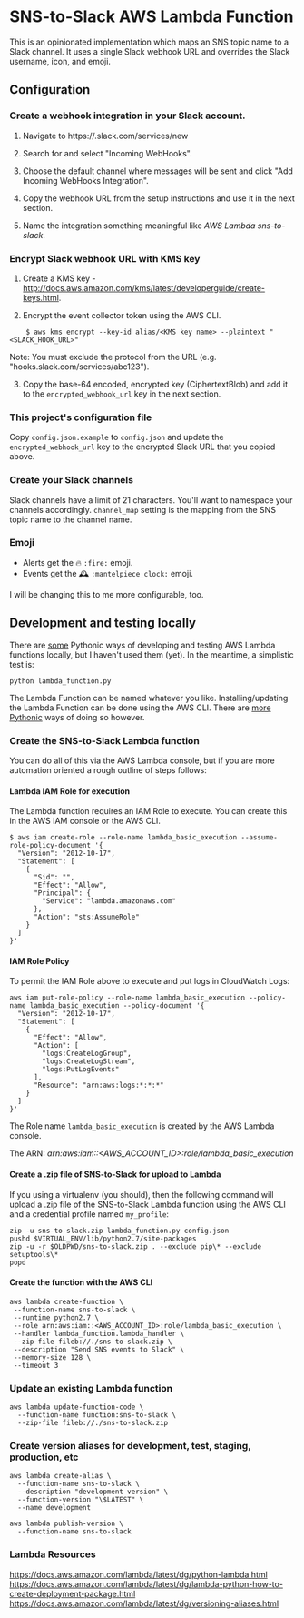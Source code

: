# SNS-to-Slack AWS Lambda Function

This is an opinionated implementation which maps an SNS topic name to a Slack channel.
It uses a single Slack webhook URL and overrides the Slack username, icon, and emoji.


## Configuration

### Create a webhook integration in your Slack account.
1. Navigate to https://<your-team-domain>.slack.com/services/new

2. Search for and select "Incoming WebHooks".

3. Choose the default channel where messages will be sent and click "Add Incoming WebHooks Integration".

4. Copy the webhook URL from the setup instructions and use it in the next section.

5. Name the integration something meaningful like *AWS Lambda sns-to-slack*.

### Encrypt Slack webhook URL with KMS key
1. Create a KMS key - http://docs.aws.amazon.com/kms/latest/developerguide/create-keys.html.

2. Encrypt the event collector token using the AWS CLI.
```shell
    $ aws kms encrypt --key-id alias/<KMS key name> --plaintext "<SLACK_HOOK_URL>"
```

Note: You must exclude the protocol from the URL (e.g. "hooks.slack.com/services/abc123").

3. Copy the base-64 encoded, encrypted key (CiphertextBlob) and add it to the `encrypted_webhook_url` key in the next section.

### This project's configuration file

Copy `config.json.example` to `config.json` and update the `encrypted_webhook_url` key to the encrypted Slack URL that you copied above.

### Create your Slack channels

Slack channels have a limit of 21 characters.
You'll want to namespace your channels accordingly.
`channel_map` setting is the mapping from the SNS topic name to the channel name.


### Emoji

* Alerts get the :fire: `:fire:` emoji.
* Events get the :mantelpiece_clock: `:mantelpiece_clock:` emoji.

I will be changing this to me more configurable, too.

## Development and testing locally

There are [some](https://github.com/HDE/python-lambda-local) Pythonic ways of developing and testing AWS Lambda functions locally, but I haven't used them (yet).
In the meantime, a simplistic test is:

```shell
python lambda_function.py
```

The Lambda Function can be named whatever you like.
Installing/updating the Lambda Function can be done using the AWS CLI.
There are [more](https://github.com/gene1wood/cfnlambda) [Pythonic](https://github.com/PitchBook/pylambda) ways of doing so however.

### Create the SNS-to-Slack Lambda function

You can do all of this via the AWS Lambda console, but if you are more automation oriented a rough outline of steps follows:

#### Lambda IAM Role for execution

The Lambda function requires an IAM Role to execute.
You can create this in the AWS IAM console or the AWS CLI.

```shell
$ aws iam create-role --role-name lambda_basic_execution --assume-role-policy-document '{
  "Version": "2012-10-17",
  "Statement": [
    {
      "Sid": "",
      "Effect": "Allow",
      "Principal": {
        "Service": "lambda.amazonaws.com"
      },
      "Action": "sts:AssumeRole"
    }
  ]
}'
```

#### IAM Role Policy

To permit the IAM Role above to execute and put logs in CloudWatch Logs:

```shell
aws iam put-role-policy --role-name lambda_basic_execution --policy-name lambda_basic_execution --policy-document '{
  "Version": "2012-10-17",
  "Statement": [
    {
      "Effect": "Allow",
      "Action": [
        "logs:CreateLogGroup",
        "logs:CreateLogStream",
        "logs:PutLogEvents"
      ],
      "Resource": "arn:aws:logs:*:*:*"
    }
  ]
}'
```


The Role name `lambda_basic_execution` is created by the AWS Lambda console.

The ARN: *arn:aws:iam::<AWS_ACCOUNT_ID>:role/lambda_basic_execution*

#### Create a .zip file of SNS-to-Slack for upload to Lambda

If you using a virtualenv (you should), then the following command will upload a .zip file of the SNS-to-Slack Lambda function using the AWS CLI and a credential profile named `my_profile`:

```shell
zip -u sns-to-slack.zip lambda_function.py config.json
pushd $VIRTUAL_ENV/lib/python2.7/site-packages
zip -u -r $OLDPWD/sns-to-slack.zip . --exclude pip\* --exclude setuptools\*
popd
```

#### Create the function with the AWS CLI

```shell
aws lambda create-function \
 --function-name sns-to-slack \
 --runtime python2.7 \
 --role arn:aws:iam::<AWS_ACCOUNT_ID>:role/lambda_basic_execution \
 --handler lambda_function.lambda_handler \
 --zip-file fileb://./sns-to-slack.zip \
 --description "Send SNS events to Slack" \
 --memory-size 128 \
 --timeout 3
 ```

### Update an existing Lambda function

```shell
aws lambda update-function-code \
  --function-name function:sns-to-slack \
  --zip-file fileb://./sns-to-slack.zip
```


### Create version aliases for development, test, staging, production, etc

```shell
aws lambda create-alias \
  --function-name sns-to-slack \
  --description "development version" \
  --function-version "\$LATEST" \
  --name development
```

```shell
aws lambda publish-version \
  --function-name sns-to-slack
```

### Lambda Resources
<https://docs.aws.amazon.com/lambda/latest/dg/python-lambda.html>
<https://docs.aws.amazon.com/lambda/latest/dg/lambda-python-how-to-create-deployment-package.html>
<https://docs.aws.amazon.com/lambda/latest/dg/versioning-aliases.html>
